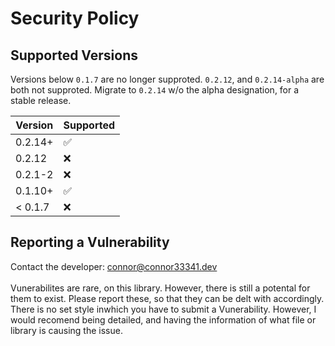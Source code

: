 # Security Policy

## Supported Versions

Versions below `0.1.7` are no longer supproted. `0.2.12`, and `0.2.14-alpha` are both not supproted. Migrate to `0.2.14` w/o the alpha designation, for a stable release.

| Version | Supported          |
| ------- | ------------------ |
| 0.2.14+ | :white_check_mark: |
| 0.2.12  | :x:                |
| 0.2.1-2 | :x:                |
| 0.1.10+ | :white_check_mark: |
| < 0.1.7 | :x:                |

## Reporting a Vulnerability

Contact the developer: <connor@connor33341.dev> \
\
Vunerabilites are rare, on this library. However, there is still a potental for them to exist. Please report these, so that they can be delt with accordingly.
There is no set style inwhich you have to submit a Vunerability. However, I would recomend being detailed, and having the information of what file or library is causing the issue.
